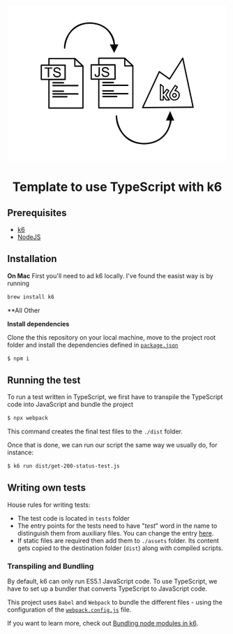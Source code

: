 <div align="center">
  
  ![banner](docs/ts-js-k6.png)

# Template to use TypeScript with k6

</div>

## Prerequisites

- [k6](https://k6.io/docs/getting-started/installation)
- [NodeJS](https://nodejs.org/en/download/)

## Installation

**On Mac**
First you'll need to ad k6 locally. I've found the easist way is by running

```bash
brew install k6
```

**All Other 

**Install dependencies**

Clone the this repository on your local machine, move to the project root folder and install the dependencies defined in [`package.json`](./package.json)

```bash
$ npm i
```

## Running the test

To run a test written in TypeScript, we first have to transpile the TypeScript code into JavaScript and bundle the project

```bash
$ npx webpack
```

This command creates the final test files to the `./dist` folder.

Once that is done, we can run our script the same way we usually do, for instance:

```bash
$ k6 run dist/get-200-status-test.js
```

## Writing own tests

House rules for writing tests:
- The test code is located in `tests` folder
- The entry points for the tests need to have "_test_" word in the name to distinguish them from auxiliary files. You can change the entry [here](./webpack.config.js#L8). 
- If static files are required then add them to `./assets` folder. Its content gets copied to the destination folder (`dist`) along with compiled scripts.

### Transpiling and Bundling

By default, k6 can only run ES5.1 JavaScript code. To use TypeScript, we have to set up a bundler that converts TypeScript to JavaScript code. 

This project uses `Babel` and `Webpack` to bundle the different files - using the configuration of the [`webpack.config.js`](./webpack.config.js) file.

If you want to learn more, check out [Bundling node modules in k6](https://k6.io/docs/using-k6/modules#bundling-node-modules).
